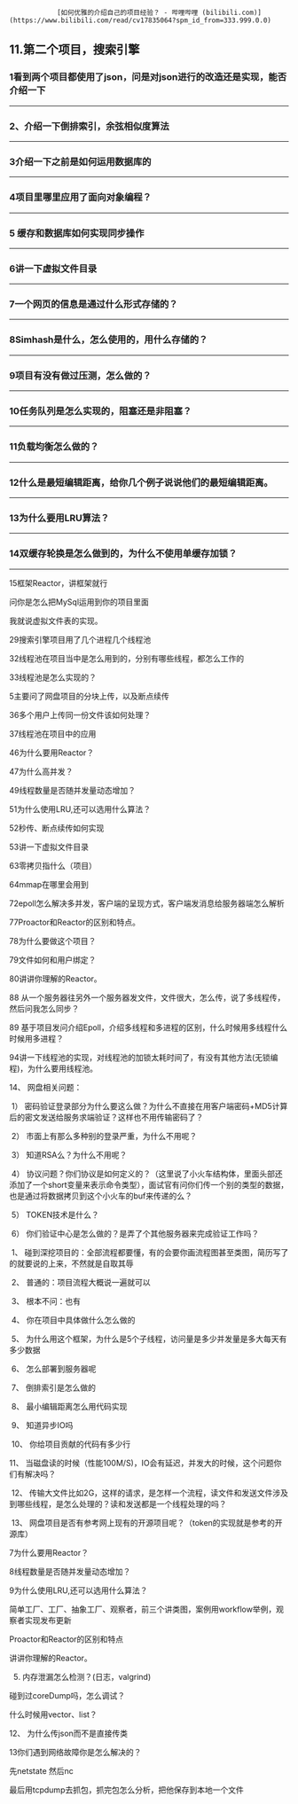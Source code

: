 				[如何优雅的介绍自己的项目经验？ - 哔哩哔哩 (bilibili.com)](https://www.bilibili.com/read/cv17835064?spm_id_from=333.999.0.0)					



## 11.第二个项目，搜索引擎

### 1看到两个项目都使用了json，问是对json进行的改造还是实现，能否介绍一下

------





### 2、介绍一下倒排索引，余弦相似度算法

------





### 3介绍一下之前是如何运用数据库的

------



### 4项目里哪里应用了面向对象编程？

------



### 5 缓存和数据库如何实现同步操作

------



### 6讲一下虚拟文件目录

------

### 7一个网页的信息是通过什么形式存储的？

------



### 8Simhash是什么，怎么使用的，用什么存储的？

------



### 9项目有没有做过压测，怎么做的？

------



### 10任务队列是怎么实现的，阻塞还是非阻塞？

------



### 11负载均衡怎么做的？

------



### 12什么是最短编辑距离，给你几个例子说说他们的最短编辑距离。

------



### 13为什么要用LRU算法？

------



### 14双缓存轮换是怎么做到的，为什么不使用单缓存加锁？

------







15框架Reactor，讲框架就行

问你是怎么把MySql运用到你的项目里面

我就说虚拟文件表的实现。

29搜索引擎项目用了几个进程几个线程池

32线程池在项目当中是怎么用到的，分别有哪些线程，都怎么工作的

33线程池是怎么实现的？

5主要问了网盘项目的分块上传，以及断点续传

36多个用户上传同一份文件该如何处理？

37线程池在项目中的应用

46为什么要用Reactor？

47为什么高并发？

49线程数量是否随并发量动态增加？

51为什么使用LRU,还可以选用什么算法？

52秒传、断点续传如何实现

 53讲一下虚拟文件目录

63零拷贝指什么（项目）

64mmap在哪里会用到

72epoll怎么解决多并发，客户端的呈现方式，客户端发消息给服务器端怎么解析

77Proactor和Reactor的区别和特点。

78为什么要做这个项目？

79文件如何和用户绑定？

80讲讲你理解的Reactor。

88 
从一个服务器往另外一个服务器发文件，文件很大，怎么传，说了多线程传，然后问我怎么同步？

89 
基于项目发问介绍Epoll，介绍多线程和多进程的区别，什么时候用多线程什么时候用多进程？



94讲一下线程池的实现，对线程池的加锁太耗时间了，有没有其他方法(无锁编程)，为什么要用线程池。







   14、      网盘相关问题：

​             1）      密码验证登录部分为什么要这么做？为什么不直接在用客户端密码+MD5计算后的密文发送给服务求端验证？这样也不用传输密码了？

​             2）      市面上有那么多种别的登录严重，为什么不用呢？

​             3）      知道RSA么？为什么不用呢？

​             4）      协议问题？你们协议是如何定义的？（这里说了小火车结构体，里面头部还添加了一个short变量来表示命令类型），面试官有问你们传一个别的类型的数据，也是通过将数据拷贝到这个小火车的buf来传递的么？

​             5）      TOKEN技术是什么？

​             6）      你们验证中心是怎么做的？是弄了个其他服务器来完成验证工作吗？

​            1、      碰到深挖项目的：全部流程都要懂，有的会要你画流程图甚至类图，简历写了的就要说的上来，不然就是自取其辱

​        2、      普通的：项目流程大概说一遍就可以

​             3、      根本不问：也有

​             4、      你在项目中具体做什么怎么做的

​             5、      为什么用这个框架，为什么是5个子线程，访问量是多少并发量是多大每天有多少数据

​             6、      怎么部署到服务器呢

​             7、      倒排索引是怎么做的

​             8、      最小编辑距离怎么用代码实现

​             9、      知道异步IO吗

​             10、      你给项目贡献的代码有多少行

  11、      当磁盘读的时候（性能100M/S)，IO会有延迟，并发大的时候，这个问题你们有解决吗？

​             12、      传输大文件比如2G，这样的请求，是怎样一个流程，读文件和发送文件涉及到哪些线程，是怎么处理的？读和发送都是一个线程处理的吗？

​             13、      网盘项目是否有参考网上现有的开源项目呢？（token的实现就是参考的开源库）

7为什么要用Reactor？

8线程数量是否随并发量动态增加？

9为什么使用LRU,还可以选用什么算法？

简单工厂、工厂、抽象工厂、观察者，前三个讲类图，案例用workflow举例，观察者实现发布更新

Proactor和Reactor的区别和特点

讲讲你理解的Reactor。

5. 内存泄漏怎么检测？(日志，valgrind)

碰到过coreDump吗，怎么调试？



什么时候用vector、list？

12、      为什么传json而不是直接传类



13你们遇到网络故障你是怎么解决的？

先netstate  然后nc

最后用tcpdump去抓包，抓完包怎么分析，把他保存到本地一个文件